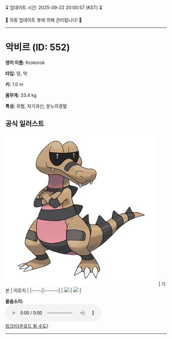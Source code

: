 
⏳ 업데이트 시간: 2025-09-22 20:00:57 (KST) ⏳

🤖 자동 업데이트 봇에 의해 관리됩니다! 🤖

---

# 악비르 (ID: 552)
**영어 이름:** Krokorok

**타입:** 땅, 악

**키:** 1.0 m

**몸무게:** 33.4 kg

**특성:** 위협, 자기과신, 분노의경혈

## 공식 일러스트
![](https://raw.githubusercontent.com/PokeAPI/sprites/master/sprites/pokemon/other/official-artwork/552.png)
| 기본 | 이로치 |
|:----:|:------:|
| <img src="http://play.pokemonshowdown.com/sprites/ani/krokorok.gif" width="200"> | <img src="http://play.pokemonshowdown.com/sprites/ani-shiny/krokorok.gif" width="200"> |

**울음소리:**<br><audio controls src="https://raw.githubusercontent.com/PokeAPI/cries/main/cries/pokemon/latest/552.ogg"></audio><br> [링크(다운로드 될 수도)](https://raw.githubusercontent.com/PokeAPI/cries/main/cries/pokemon/latest/552.ogg)


---
